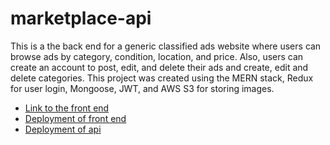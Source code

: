 # marketplace-api
This is a the back end for a generic classified ads website where users can browse ads by category, condition, location, and price. Also, users can create an account to post, edit, and delete their ads and create, edit and delete categories. This project was created using the MERN stack, Redux for user login, Mongoose, JWT, and AWS S3 for storing images.

- [Link to the front end](https://github.com/jpolina/marketplace-frontend)
- [Deployment of front end](https://jpolina.github.io/marketplace-frontend)
- [Deployment of api](https://marketplace10.herokuapp.com/api)
